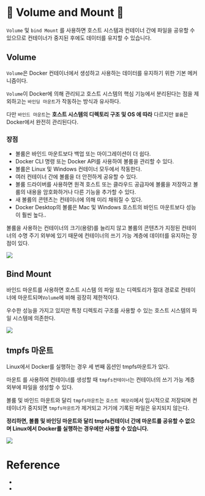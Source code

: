 
# 🐋 Volume and Mount 🐋

`Volume` 및 `bind Mount` 를 사용하면 호스트 시스템과 컨테이너 간에 파일을 공유할 수 있으므로 컨테이너가 중지된 후에도 데이터를 유지할 수 있습니다.


## Volume
`Volume`은 Docker 컨테이너에서 생성하고 사용하는 데이터를 유지하기 위한 기본 메커니즘이다.

`Volume`이 Docker에 의해 관리되고 호스트 시스템의 핵심 기능에서 분리된다는 점을 제외하고는 `바인딩 마운트`가 작동하는 방식과 유사하다.

다만 `바인드 마운트`는 **호스트 시스템의 디렉토리 구조 및 OS 에 따라** 다르지만 `볼륨`은 Docker에서 완전히 관리된다다.

### 장점

- 볼륨은 바인드 마운트보다 백업 또는 마이그레이션이 더 쉽다.
- Docker CLI 명령 또는 Docker API를 사용하여 볼륨을 관리할 수 있다.
- 볼륨은 Linux 및 Windows 컨테이너 모두에서 작동한다.
- 여러 컨테이너 간에 볼륨을 더 안전하게 공유할 수 있다.
- 볼륨 드라이버를 사용하면 원격 호스트 또는 클라우드 공급자에 볼륨을 저장하고 볼륨의 내용을 암호화하거나 다른 기능을 추가할 수 있다.
- 새 볼륨의 콘텐츠는 컨테이너에 의해 미리 채워질 수 있다.
- Docker Desktop의 볼륨은 Mac 및 Windows 호스트의 바인드 마운트보다 성능이 훨씬 높다..


볼륨을 사용하는 컨테이너의 크기(용량)를 늘리지 않고
볼륨의 콘텐츠가 지정된 컨테이너의 수명 주기 외부에 있기 때문에
컨테이너의 쓰기 가능 계층에 데이터를 유지하는 장점이 있다.

![](https://docs.docker.com/storage/images/types-of-mounts-volume.png)

## Bind Mount
바인드 마운트를 사용하면 호스트 시스템 의 파일 또는 디렉토리가 절대 경로로 컨테이너에 마운트되며`Volume`에 비해 굉장히 제한적이다.

우수한 성능을 가지고 있지만 특정 디렉토리 구조를 사용할 수 있는 호스트 시스템의 파일 시스템에 의존한다.

![](https://docs.docker.com/storage/images/types-of-mounts-bind.png)


## tmpfs 마운트

Linux에서 Docker를 실행하는 경우 세 번째 옵션인 tmpfs마운트가 있다. 

마운트 를 사용하여 컨테이너를 생성할 때 `tmpfs컨테이너`는 컨테이너의 쓰기 가능 계층 외부에 파일을 생성할 수 있다.

볼륨 및 바인드 마운트와 달리 `tmpfs마운트`는 `호스트 메모리`에서 임시적으로 저장되며
컨테이너가 중지되면 `tmpfs마운트`가 제거되고 거기에 기록된 파일은 유지되지 않는다.

**정리하면, 볼륨 및 바인딩 마운트와 달리 tmpfs컨테이너 간에 마운트를 공유할 수 없으며
Linux에서 Docker를 실행하는 경우에만 사용할 수 있습니다.**

![](https://docs.docker.com/storage/images/types-of-mounts-tmpfs.png)



# Reference
- [](https://stackoverflow.com/questions/34357252/docker-data-volume-vs-mounted-host-directory)
- [](https://docs.docker.com/storage/bind-mounts/)
